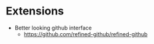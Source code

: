 
# Extensions
- Better looking github interface
  - https://github.com/refined-github/refined-github
